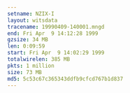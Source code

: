 ```yaml
---
setname: NZIX-I
layout: witsdata
tracename: 19990409-140001.mngd
end: Fri Apr  9 14:12:28 1999
gzsize: 34 MB
len: 0:09:59
start: Fri Apr  9 14:02:29 1999
totalwirelen: 385 MB
pkts: 1 million
size: 73 MB
md5: 5c53c67c365343ddfb9cfcd767b1d837
---
```

